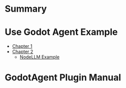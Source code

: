 # Summary

# Use Godot Agent Example

- [Chapter 1](./chapter_1.md)
- [Chapter 2](./chapter_2.md)
    - [NodeLLM Example](./chapter2/nodellm_example.md)

# GodotAgent Plugin Manual